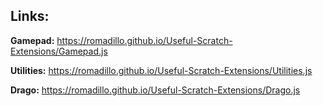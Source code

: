 ## Links:

**Gamepad:** 
https://romadillo.github.io/Useful-Scratch-Extensions/Gamepad.js

**Utilities:** 
https://romadillo.github.io/Useful-Scratch-Extensions/Utilities.js

**Drago:** 
https://romadillo.github.io/Useful-Scratch-Extensions/Drago.js
